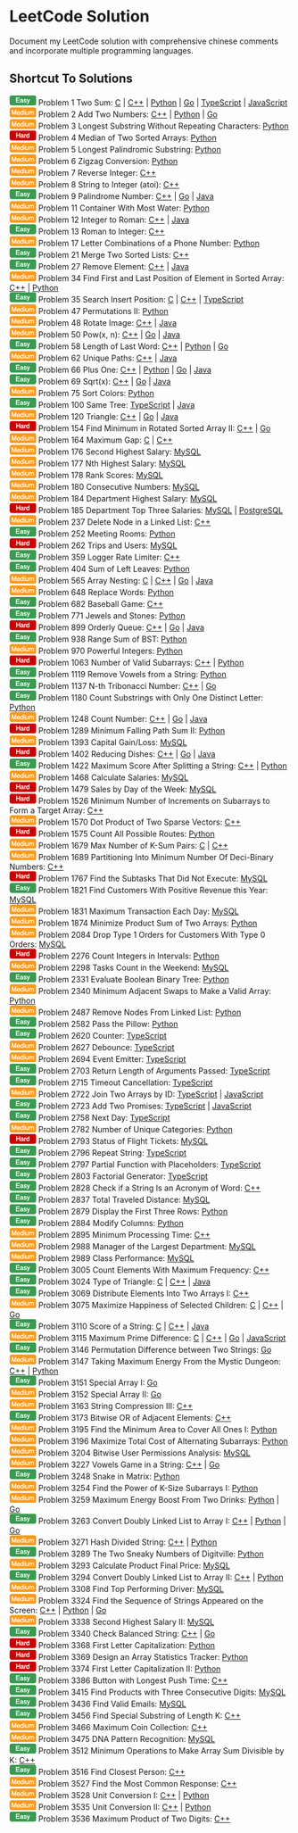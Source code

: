 # LeetCode Solution

Document my LeetCode solution with comprehensive chinese comments and incorporate multiple programming languages.  

## Shortcut To Solutions

![easy](./icon/easy.png) Problem 1 Two Sum: [C](./c/0001_TwoSum.c) | [C++](./c++/0001_TwoSum.cpp) | [Python](./python/0001_two_sum.py) | [Go](./go/0001_two_sum.go) | [TypeScript](./typescript/0001_TwoSum.ts) | [JavaScript](./javascript/0001_TwoSum.js)  
![medium](./icon/medium.png) Problem 2 Add Two Numbers: [C++](./c++/0002_AddTwoNumbers.cpp) | [Python](./python/0002_add_two_numbers.py) | [Go](./go/0002_add_two_numbers.go)  
![medium](./icon/medium.png) Problem 3 Longest Substring Without Repeating Characters: [Python](./python/0003_longest_substring_without_repeating_characters.py)  
![hard](./icon/hard.png) Problem 4 Median of Two Sorted Arrays: [Python](./python/0004_median_of_two_sorted_arrays.py)  
![medium](./icon/medium.png) Problem 5 Longest Palindromic Substring: [Python](./python/0005_longest_palindromic_substring.py)  
![medium](./icon/medium.png) Problem 6 Zigzag Conversion: [Python](./python/0006_zigzag_conversion.py)  
![medium](./icon/medium.png) Problem 7 Reverse Integer: [C++](./c++/0007_ReverseInteger.cpp)  
![medium](./icon/medium.png) Problem 8 String to Integer (atoi): [C++](./c++/0008_StringToIntegerAtoi.cpp)  
![easy](./icon/easy.png) Problem 9 Palindrome Number: [C++](./c++/0009_PalindromeNumber.cpp) | [Go](./go/0009_palindrome_number.go) | [Java](./java/0009_PalindromeNumber.java)  
![medium](./icon/medium.png) Problem 11 Container With Most Water: [Python](./python/0011_container_with_most_water.py)  
![medium](./icon/medium.png) Problem 12 Integer to Roman: [C++](./c++/0012_IntegerToRoman.cpp) | [Java](./java/0012_IntegerToRoman.java)  
![easy](./icon/easy.png) Problem 13 Roman to Integer: [C++](./c++/0013_RomanToInteger.cpp)  
![medium](./icon/medium.png) Problem 17 Letter Combinations of a Phone Number: [Python](./python/0017_letter_combinations_of_a_phone_number.py)  
![easy](./icon/easy.png) Problem 21 Merge Two Sorted Lists: [C++](./c++/0021_MergeTwoSortedLists.cpp)  
![easy](./icon/easy.png) Problem 27 Remove Element: [C++](./c++/0027_RemoveElement.cpp) | [Java](./java/0027_RemoveElement.java)  
![medium](./icon/medium.png) Problem 34 Find First and Last Position of Element in Sorted Array: [C++](./c++/0034_FindFirstAndLastPositionOfElementInSortedArray.cpp) | [Python](./python/0034_find_first_and_last_position_of_elementIn_sorted_array.py)  
![easy](./icon/easy.png) Problem 35 Search Insert Position: [C](./c/0035_SearchInsertPosition.c) | [C++](./c++/0035_SearchInsertPosition.cpp) | [TypeScript](./typescript/0035_SearchInsertPosition.ts)  
![medium](./icon/medium.png) Problem 47 Permutations II: [Python](./python/0047_permutations_ii.py)  
![medium](./icon/medium.png) Problem 48 Rotate Image: [C++](./c++/0048_RotateImage.cpp) | [Java](./java/0048_RotateImage.java)  
![medium](./icon/medium.png) Problem 50 Pow(x, n): [C++](./c++/0050_PowXN.cpp) | [Go](./go/0050_pow_x_n.go) | [Java](./java/0050_PowXN.java)  
![easy](./icon/easy.png) Problem 58 Length of Last Word: [C++](./c++/0058_LengthOfLastWord.cpp) | [Python](./python/0058_length_of_last_word.py) | [Go](./go/0058_length_of_last_word.go)  
![medium](./icon/medium.png) Problem 62 Unique Paths: [C++](./c++/0062_UniquePaths.cpp) | [Java](./java/0062_UniquePaths.java)  
![easy](./icon/easy.png) Problem 66 Plus One: [C++](./c++/0066_PlusOne.cpp) | [Python](./python/0066_plus_one.py) | [Go](./go/0066_plus_one.go) | [Java](./java/0066_PlusOne.java)  
![easy](./icon/easy.png) Problem 69 Sqrt(x): [C++](./c++/0069_SqrtX.cpp) | [Go](./go/0069_sqrt_x.go) | [Java](./java/0069_SqrtX.java)  
![medium](./icon/medium.png) Problem 75 Sort Colors: [Python](./python/0075_sort_colors.py)  
![easy](./icon/easy.png) Problem 100 Same Tree: [TypeScript](./typescript/0100_SameTree.ts) | [Java](./java/0100_SameTree.java)  
![medium](./icon/medium.png) Problem 120 Triangle: [C++](./c++/0120_Triangle.cpp) | [Go](./go/0120_triangle.go) | [Java](./java/0120_Triangle.java)  
![hard](./icon/hard.png) Problem 154 Find Minimum in Rotated Sorted Array II: [C++](./c++/0154_FindMinimumInRotatedSortedArrayII.cpp) | [Go](./go/0154_find_minimum_in_rotated_sorted_array_II.go)  
![medium](./icon/medium.png) Problem 164 Maximum Gap: [C](./c/0164_MaximumGap.c) | [C++](./c++/0164_MaximumGap.cpp)  
![medium](./icon/medium.png) Problem 176 Second Highest Salary: [MySQL](./mysql/0176_SecondHighestSalary.sql)  
![medium](./icon/medium.png) Problem 177 Nth Highest Salary: [MySQL](./mysql/0177_NthHighestSalary.sql)  
![medium](./icon/medium.png) Problem 178 Rank Scores: [MySQL](./mysql/0178_RankScores.sql)  
![medium](./icon/medium.png) Problem 180 Consecutive Numbers: [MySQL](./mysql/0180_ConsecutiveNumbers.sql)  
![medium](./icon/medium.png) Problem 184 Department Highest Salary: [MySQL](./mysql/0184_DepartmentHighestSalary.sql)  
![hard](./icon/hard.png) Problem 185 Department Top Three Salaries: [MySQL](./mysql/0185_DepartmentTopThreeSalaries.sql) | [PostgreSQL](./postgresql/0185_DepartmentTopThreeSalaries.sql)  
![medium](./icon/medium.png) Problem 237 Delete Node in a Linked List: [C++](./c++/0237_DeleteNodeInALinkedList.cpp)  
![easy](./icon/easy.png) Problem 252 Meeting Rooms: [Python](./python/0252_meeting_rooms.py)  
![hard](./icon/hard.png) Problem 262 Trips and Users: [MySQL](./mysql/0262_TripsAndUsers.sql)  
![easy](./icon/easy.png) Problem 359 Logger Rate Limiter: [C++](./c++/0359_LoggerRateLimiter.cpp)  
![easy](./icon/easy.png) Problem 404 Sum of Left Leaves: [Python](./python/0404_sum_of_left_leaves.py)  
![medium](./icon/medium.png) Problem 565 Array Nesting: [C](./c/0565_ArrayNesting.c) | [C++](./c++/0565_ArrayNesting.cpp) | [Go](./go/0565_array_nesting.go) | [Java](./java/0565_ArrayNesting.java)  
![medium](./icon/medium.png) Problem 648 Replace Words: [Python](./python/0648_replace_words.py)  
![easy](./icon/easy.png) Problem 682 Baseball Game: [C++](./c++/0682_BaseballGame.cpp)  
![easy](./icon/easy.png) Problem 771 Jewels and Stones: [Python](./python/0771_jewels_and_stones.py)  
![hard](./icon/hard.png) Problem 899 Orderly Queue: [C++](./c++/0899_OrderlyQueue.cpp) | [Go](./go/0899_orderly_queue.go) | [Java](./java/0899_OrderlyQueue.java)  
![easy](./icon/easy.png) Problem 938 Range Sum of BST: [Python](./python/0938_range_sum_of_bst.py)  
![medium](./icon/medium.png) Problem 970 Powerful Integers: [Python](./python/0970_powerful_integers.py)  
![hard](./icon/hard.png) Problem 1063 Number of Valid Subarrays: [C++](./c++/1063_NumberOfValidSubarrays.cpp) | [Python](./python/1063_number_of_valid_subarrays.py)  
![easy](./icon/easy.png) Problem 1119 Remove Vowels from a String: [Python](./python/1119_remove_vowels_from_a_string.py)  
![easy](./icon/easy.png) Problem 1137 N-th Tribonacci Number: [C++](./c++/1137_NthTribonacciNumber.cpp) | [Go](./go/1137_nth_tribonacci_number.go)  
![easy](./icon/easy.png) Problem 1180 Count Substrings with Only One Distinct Letter: [Python](./python/1180_count_substrings_with_only_one_distinct_letter.py)  
![medium](./icon/medium.png) Problem 1248 Count Number: [C++](./c++/1248_CountNumberOfNiceSubarrays.cpp) | [Go](./go/1248_count_number_of_nice_subarrays.go) | [Java](./java/1248_CountNumberOfNiceSubarrays.java)  
![hard](./icon/hard.png) Problem 1289 Minimum Falling Path Sum II: [Python](./python/1289_minimum_falling_path_sum_ii.py)  
![medium](./icon/medium.png) Problem 1393 Capital Gain/Loss: [MySQL](./mysql/1393_CapitalGainLoss.sql)  
![hard](./icon/hard.png) Problem 1402 Reducing Dishes: [C++](./c++/1402_ReducingDishes.cpp) | [Go](./go/1402_reducing_dishes.go) | [Java](./java/1402_ReducingDishes.java)  
![easy](./icon/easy.png) Problem 1422 Maximum Score After Splitting a String: [C++](./c++/1422_MaximumScoreAfterSplittingAString.cpp) | [Python](./python/1422_maximum_score_after_splitting_a_string.py)  
![medium](./icon/medium.png) Problem 1468 Calculate Salaries: [MySQL](./mysql/1468_CalculateSalaries.sql)  
![hard](./icon/hard.png) Problem 1479 Sales by Day of the Week: [MySQL](./mysql/1479_SalesByDayOfTheWeek.sql)  
![hard](./icon/hard.png) Problem 1526 Minimum Number of Increments on Subarrays to Form a Target Array: [C++](./c++/1526_MinimumNumberOfIncrementsOnSubarraysToFormATargetArray.cpp)  
![medium](./icon/medium.png) Problem 1570 Dot Product of Two Sparse Vectors: [C++](./c++/1570_DotProductOfTwoSparseVectors.cpp)  
![hard](./icon/hard.png) Problem 1575 Count All Possible Routes: [Python](./python/1575_count_all_possible_routes.py)  
![medium](./icon/medium.png) Problem 1679 Max Number of K-Sum Pairs: [C](./c/1679_MaxNumberOfKSumPairs.c) | [C++](./c++/1679_MaxNumberOfKSumPairs.cpp)  
![medium](./icon/medium.png) Problem 1689 Partitioning Into Minimum Number Of Deci-Binary Numbers: [C++](./c++/1689_PartitioningIntoMinimumNumberOfDeciBinaryNumbers.cpp)  
![hard](./icon/hard.png) Problem 1767 Find the Subtasks That Did Not Execute: [MySQL](./mysql/1767_FindTheSubtasksThatDidNotExecute.sql)  
![easy](./icon/easy.png) Problem 1821 Find Customers With Positive Revenue this Year: [MySQL](./mysql/1821_FindCustomersWithPositiveRevenueThisYear.sql)  
![medium](./icon/medium.png) Problem 1831 Maximum Transaction Each Day: [MySQL](./mysql/1831_MaximumTransactionEachDay.sql)  
![medium](./icon/medium.png) Problem 1874 Minimize Product Sum of Two Arrays: [Python](./python/1874_minimize_product_sum_of_two_arrays.py)  
![medium](./icon/medium.png) Problem 2084 Drop Type 1 Orders for Customers With Type 0 Orders: [MySQL](./mysql/2084_DropType1OrdersForCustomersWithType0Orders.sql)  
![hard](./icon/hard.png) Problem 2276 Count Integers in Intervals: [Python](./python/2276_count_integers_in_intervals.py)  
![medium](./icon/medium.png) Problem 2298 Tasks Count in the Weekend: [MySQL](./mysql/2298_TasksCountInTheWeekend.sql)  
![easy](./icon/easy.png) Problem 2331 Evaluate Boolean Binary Tree: [Python](./python/2331_evaluate_boolean_binary_tree.py)  
![medium](./icon/medium.png) Problem 2340 Minimum Adjacent Swaps to Make a Valid Array: [Python](./python/2340_minimum_adjacent_swaps_to_make_a_valid_array.py)  
![medium](./icon/medium.png) Problem 2487 Remove Nodes From Linked List: [Python](./python/2487_remove_nodes_from_linked_list.py)  
![easy](./icon/easy.png) Problem 2582 Pass the Pillow: [Python](./python/2582_pass_the_pillow.py)  
![easy](./icon/easy.png) Problem 2620 Counter: [TypeScript](./typescript/2620_Counter.ts)  
![medium](./icon/medium.png) Problem 2627 Debounce: [TypeScript](./typescript/2627_Debounce.ts)  
![medium](./icon/medium.png) Problem 2694 Event Emitter: [TypeScript](./typescript/2694_EventEmitter.ts)  
![easy](./icon/easy.png) Problem 2703 Return Length of Arguments Passed: [TypeScript](./typescript/2703_ReturnLengthOfArgumentsPassed.ts)  
![easy](./icon/easy.png) Problem 2715 Timeout Cancellation: [TypeScript](./typescript/2715_TimeoutCancellation.ts)  
![medium](./icon/medium.png) Problem 2722 Join Two Arrays by ID: [TypeScript](./typescript/2722_JoinTwoArraysByID.ts) | [JavaScript](./javascript/2722_JoinTwoArraysByID.js)  
![easy](./icon/easy.png) Problem 2723 Add Two Promises: [TypeScript](./typescript/2723_AddTwoPromises.ts) | [JavaScript](./javascript/2723_AddTwoPromises.js)  
![easy](./icon/easy.png) Problem 2758 Next Day: [TypeScript](./typescript/2758_NextDay.ts)  
![medium](./icon/medium.png) Problem 2782 Number of Unique Categories: [Python](./python/2782_number_of_unique_categories.py)  
![hard](./icon/hard.png) Problem 2793 Status of Flight Tickets: [MySQL](./mysql/2793_StatusOfFlightTickets.sql)  
![easy](./icon/easy.png) Problem 2796 Repeat String: [TypeScript](./typescript/2796_RepeatString.ts)  
![easy](./icon/easy.png) Problem 2797 Partial Function with Placeholders: [TypeScript](./typescript/2797_PartialFunctionWithPlaceholders.ts)  
![easy](./icon/easy.png) Problem 2803 Factorial Generator: [TypeScript](./typescript/2803_FactorialGenerator.ts)  
![easy](./icon/easy.png) Problem 2828 Check if a String Is an Acronym of Word: [C++](./c++/2828_CheckIfAStringIsAnAcronymOfWords.cpp)  
![easy](./icon/easy.png) Problem 2837 Total Traveled Distance: [MySQL](./mysql/2837_TotalTraveledDistance.sql)  
![easy](./icon/easy.png) Problem 2879 Display the First Three Rows: [Python](./python/2879_display_the_first_three_rows.py)  
![easy](./icon/easy.png) Problem 2884 Modify Columns: [Python](./python/2884_modify_columns.py)  
![medium](./icon/medium.png) Problem 2895 Minimum Processing Time: [C++](./c++/2895_MinimumProcessingTime.cpp)  
![medium](./icon/medium.png) Problem 2988 Manager of the Largest Department: [MySQL](./mysql/2988_ManagerOfTheLargestDepartment.sql)  
![medium](./icon/medium.png) Problem 2989 Class Performance: [MySQL](./mysql/2989_ClassPerformance.sql)  
![easy](./icon/easy.png) Problem 3005 Count Elements With Maximum Frequency: [C++](./c++/3005_CountElementsWithMaximumFrequency.cpp)  
![easy](./icon/easy.png) Problem 3024 Type of Triangle: [C](./c/3024_TypeOfTriangle.c) | [C++](./c++/3024_TypeOfTriangle.cpp) | [Java](./java/3024_TypeOfTriangle.java)  
![easy](./icon/easy.png) Problem 3069 Distribute Elements Into Two Arrays I: [C++](./c++/3069_DistributeElementsIntoTwoArraysI.cpp)  
![medium](./icon/medium.png) Problem 3075 Maximize Happiness of Selected Children: [C](./c/3075_MaximizeHappinessOfSelectedChildren.c) | [C++](./c++/3075_MaximizeHappinessOfSelectedChildren.cpp) | [Go](./go/3075_maximize_happiness_of_selected_children.go)  
![easy](./icon/easy.png) Problem 3110 Score of a String: [C](./c/3110_ScoreOfAString.c) | [C++](./c++/3110_ScoreOfAString.cpp) | [Java](./java/3110_ScoreOfAString.java)  
![medium](./icon/medium.png) Problem 3115 Maximum Prime Difference: [C](./c/3115_MaximumPrimeDifference.c) | [C++](./c++/3115_MaximumPrimeDifference.cpp) | [Go](./go/3115_maximum_prime_difference.go) | [JavaScript](./javascript/3115_MaximumPrimeDifference.js)  
![easy](./icon/easy.png) Problem 3146 Permutation Difference between Two Strings: [Go](./go/3146_permutation_difference_between_two_strings.go)  
![medium](./icon/medium.png) Problem 3147 Taking Maximum Energy From the Mystic Dungeon: [C++](./c++/3147_TakingMaximumEnergyFromTheMysticDungeon.cpp) | [Python](./python/3147_taking_maximum_energy_from_the_mystic_dungeon.py)  
![easy](./icon/easy.png) Problem 3151 Special Array I: [Go](./go/3151_special_array_I.go)  
![medium](./icon/medium.png) Problem 3152 Special Array II: [Go](./go/3152_special_array_II.go)  
![medium](./icon/medium.png) Problem 3163 String Compression III: [C++](./c++/3163_StringCompressionIII.cpp)  
![easy](./icon/easy.png) Problem 3173 Bitwise OR of Adjacent Elements: [C++](./c++/3173_BitwiseOrOfAdjacentElements.cpp)  
![medium](./icon/medium.png) Problem 3195 Find the Minimum Area to Cover All Ones I: [Python](./python/3195_fnd_the_minimum_area_to_cover_all_ones_i.py)  
![medium](./icon/medium.png) Problem 3196 Maximize Total Cost of Alternating Subarrays: [Python](./python/3196_maximize_total_cost_of_alternating_subarrays.py)  
![medium](./icon/medium.png) Problem 3204 Bitwise User Permissions Analysis: [MySQL](./mysql/3204_BitwiseUserPermissionsAnalysis.sql)  
![medium](./icon/medium.png) Problem 3227 Vowels Game in a String: [C++](./c++/3227_VowelsGameInAString.cpp) | [Go](./go/3227_vowels_game_in_a_string.go)  
![easy](./icon/easy.png) Problem 3248 Snake in Matrix: [Python](./python/3248_snake_in_matrix.py)  
![medium](./icon/medium.png) Problem 3254 Find the Power of K-Size Subarrays I: [Python](./python/3254_find_the_power_of_k-size_subarrays_i.py)  
![medium](./icon/medium.png) Problem 3259 Maximum Energy Boost From Two Drinks: [Python](./python/3259_maximum_energy_boost_from_two_drinks.py) | [Go](./go/3259_maximum_energy_boost_from_two_drinks.go)  
![easy](./icon/easy.png) Problem 3263 Convert Doubly Linked List to Array I: [C++](./c++/3263_ConvertDoublyLinkedListToArrayI.cpp) | [Python](./python/3263_convert_doubly_linked_list_to_array_i.py) | [Go](./go/3263_convert_doubly_linked_list_to_array_i.go)  
![medium](./icon/medium.png) Problem 3271 Hash Divided String: [C++](./c++/3271_HashDividedString.cpp) | [Python](./python/3271_hash_divided_string.py)  
![easy](./icon/easy.png) Problem 3289 The Two Sneaky Numbers of Digitville: [Python](./python/3289_the_two_sneaky_numbers_of_digitville.py)  
![medium](./icon/medium.png) Problem 3293 Calculate Product Final Price: [MySQL](./mysql/3293_CalculateProductFinalPrice.sql)  
![easy](./icon/easy.png) Problem 3294 Convert Doubly Linked List to Array II: [C++](./c++/3294_ConvertDoublyLinkedListToArrayII.cpp) | [Python](./python/3294_convert_doubly_linked_list_to_array_ii.py)  
![medium](./icon/medium.png) Problem 3308 Find Top Performing Driver: [MySQL](./mysql/3308_FindTopPerformingDriver.sql)  
![medium](./icon/medium.png) Problem 3324 Find the Sequence of Strings Appeared on the Screen: [C++](./c++/3324_FindTheSequenceOfStringsAppearedOnTheScreen.cpp) | [Python](./python/3324_find_the_sequence_of_strings_appeared_on_the_screen.py) | [Go](./go/3324_find_the_sequence_of_strings_appeared_on_the_screen.go)  
![medium](./icon/medium.png) Problem 3338 Second Highest Salary II: [MySQL](./mysql/3338_SecondHighestSalaryII.sql)  
![easy](./icon/easy.png) Problem 3340 Check Balanced String: [C++](./c++/3340_CheckBalancedString.cpp) | [Go](./go/3340_check_balanced_string.go)  
![hard](./icon/hard.png) Problem 3368 First Letter Capitalization: [Python](./python/3368_first_letter_capitalization.py)  
![hard](./icon/hard.png) Problem 3369 Design an Array Statistics Tracker: [Python](./python/3369_design_an_array_statistics_tracker.py)  
![hard](./icon/hard.png) Problem 3374 First Letter Capitalization II: [Python](./python/3374_first_letter_capitalization_ii.py)  
![easy](./icon/easy.png) Problem 3386 Button with Longest Push Time: [C++](./c++/3386_ButtonWithLongestPushTime.cpp)  
![easy](./icon/easy.png) Problem 3415 Find Products with Three Consecutive Digits: [MySQL](./mysql/3415_FindProductsWithThreeConsecutiveDigits.sql)  
![easy](./icon/easy.png) Problem 3436 Find Valid Emails: [MySQL](./mysql/3436_FindValidEmails.sql)  
![easy](./icon/easy.png) Problem 3456 Find Special Substring of Length K: [C++](./c++/3456_FindSpecialSubstringOfLengthK.cpp)  
![medium](./icon/medium.png) Problem 3466 Maximum Coin Collection: [C++](./c++/3466_MaximumCoinCollection.cpp)  
![medium](./icon/medium.png) Problem 3475 DNA Pattern Recognition: [MySQL](./mysql/3475_DNAPatternRecognition.sql)  
![easy](./icon/easy.png) Problem 3512 Minimum Operations to Make Array Sum Divisible by K: [C++](./c++/3512_MinimumOperationsToMakeArraySumDivisibleByK.cpp)  
![easy](./icon/easy.png) Problem 3516 Find Closest Person: [C++](./c++/3516_FindClosestPerson.cpp)  
![medium](./icon/medium.png) Problem 3527 Find the Most Common Response: [C++](./c++/3527_FindTheMostCommonResponse.cpp)  
![medium](./icon/medium.png) Problem 3528 Unit Conversion I: [C++](./c++/3528_UnitConversionI.cpp) | [Python](./python/3528_unit_conversion_i.py)  
![medium](./icon/medium.png) Problem 3535 Unit Conversion II: [C++](./c++/3535_UnitConversionII.cpp) | [Python](./python/3535_unit_conversion_ii.py)  
![easy](./icon/easy.png) Problem 3536 Maximum Product of Two Digits: [C++](./c++/3536_MaximumProductOfTwoDigits.cpp)  
